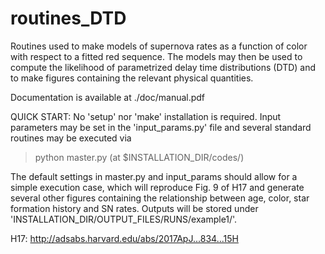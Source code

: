 # routines_DTD
Routines used to make models of supernova rates as a function of
color with respect to a fitted red sequence. The models may then
be used to compute the likelihood of parametrized delay time
distributions (DTD) and to make figures containing the relevant
physical quantities.

Documentation is available at ./doc/manual.pdf

QUICK START:
No 'setup' nor 'make' installation is required. Input
parameters may be set in the 'input_params.py' file and
several standard routines may be executed via

>python master.py (at $INSTALLATION_DIR/codes/)

The default settings in master.py and input_params should
allow for a simple execution case, which will reproduce
Fig. 9 of H17 and generate several other figures
containing the relationship between age, color, star
formation history and SN rates. Outputs will be stored under
'INSTALLATION_DIR/OUTPUT_FILES/RUNS/example1/'.

H17: http://adsabs.harvard.edu/abs/2017ApJ...834...15H 

